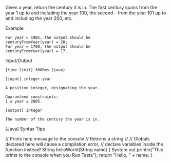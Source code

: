 Given a year, return the century it is in. The first century spans from the year 1 up to and including the year 100, the second - from the year 101 up to and including the year 200, etc.

Example

    For year = 1905, the output should be
    centuryFromYear(year) = 20;
    For year = 1700, the output should be
    centuryFromYear(year) = 17.

Input/Output

    [time limit] 3000ms (java)

    [input] integer year

    A positive integer, designating the year.

    Guaranteed constraints:
    1 ≤ year ≤ 2005.

    [output] integer

    The number of the century the year is in.

[Java] Syntax Tips

// Prints help message to the console
// Returns a string
//
// Globals declared here will cause a compilation error,
// declare variables inside the function instead!
String helloWorld(String name) {
    System.out.println("This prints to the console when you Run Tests");
    return "Hello, " + name;
}

